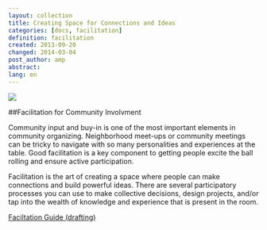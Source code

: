 ```yaml
---
layout: collection
title: Creating Space for Connections and Ideas
categories: [docs, facilitation]
definition: facilitation
created: 2013-09-20
changed: 2014-03-04
post_author: amp
abstract: 
lang: en
---
```


<img src="{{site.baseurl}}/files/ct-intro-photo.jpg">

##Facilitation for Community Involvment

Community input and buy-in is one of the most important elements in community organizing. Neighborhood meet-ups or community meetings can be tricky to navigate with so many personalities and experiences at the table. Good facilitation is a key component to getting people excite the ball rolling and ensure active participation.


Facilitation is the art of creating a space where people can make connections and build powerful ideas. There are several participatory processes you can use to make collective decisions, design projects, and/or tap into the wealth of knowledge and experience that is present in the room.


<a href="https://docs.google.com/document/d/1FB31l1vAN8HGEP-j8dLKIs7jbj-P68cum-t3Z8fxy5M/edit?usp=sharing">Faciltation Guide (drafting)</a>
